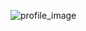 ![profile_image](https://avatars0.githubusercontent.com/u/6414870?s=400&u=9df1e46244c92692a489d4977da7334d967fffa9&v=4)
